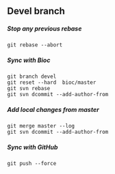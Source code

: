 ## Devel branch

##### Stop any previous rebase 
```
git rebase --abort
```

##### Sync with Bioc
```
git branch devel
git reset --hard  bioc/master
git svn rebase
git svn dcommit --add-author-from
```

##### Add local changes from master 
```
git merge master --log
git svn dcommit --add-author-from
```

##### Sync with GitHub
```
git push --force
```
